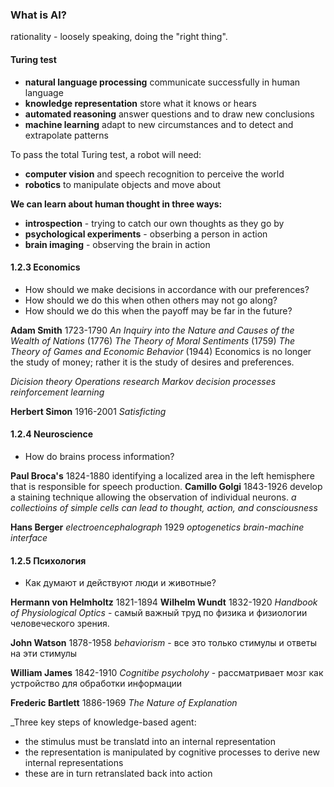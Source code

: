 ### What is AI?

rationality - loosely speaking, doing the "right thing".


#### Turing test

- **natural language processing**
    communicate successfully in human language
- **knowledge representation**
    store what it knows or hears
- **automated reasoning**
    answer questions and to draw new conclusions
- **machine learning**
    adapt to new circumstances and to detect and extrapolate patterns

To pass the total Turing test, a robot will need:
- **computer vision** and speech recognition to perceive the world
- **robotics** to manipulate objects and move about

**We can learn about human thought in three ways:**
- **introspection** - trying to catch our own thoughts as they go by
- **psychological experiments** - obserbing a person in action
- **brain imaging** - observing the brain in action


#### 1.2.3 Economics

- How should we make decisions in accordance with our preferences?
- How should we do this when othen others may not go along?
- How should we do this when the payoff may be far in the future?


**Adam Smith** 1723-1790
_An Inquiry into the Nature and Causes of the Wealth of Nations_ (1776)
_The Theory of Moral Sentiments_ (1759)
_The Theory of Games and Economic Behavior_ (1944)
Economics is no longer the study of money; rather it is the study of desires and preferences.

_Dicision theory_
_Operations research_
_Markov decision processes_
_reinforcement learning_

**Herbert Simon** 1916-2001
_Satisficting_

#### 1.2.4 Neuroscience
- How do brains process information?

**Paul Broca's** 1824-1880
identifying a localized area in the left hemisphere that is responsible for speech production.
**Camillo Golgi** 1843-1926
develop a staining technique allowing the observation of individual neurons.
_a collectioins of simple cells can lead to thought, action, and consciousness_

**Hans Berger**
_electroencephalograph_ 1929
_optogenetics_
_brain-machine interface_


#### 1.2.5 Психология

- Как думают и действуют люди и животные?


**Hermann von Helmholtz** 1821-1894
**Wilhelm Wundt** 1832-1920
_Handbook of Physiological Optics_ - самый важный труд по физика и физиологии человеческого зрения.

**John Watson** 1878-1958
_behaviorism_ - все это только стимулы и ответы на эти стимулы

**William James** 1842-1910
_Cognitibe psycholohy_ - рассматривает мозг как устройство для обработки информации

**Frederic Bartlett** 1886-1969
_The Nature of Explanation_

_Three key steps of knowledge-based agent:
- the stimulus must be translatd into an internal representation
- the representation is manipulated by cognitive processes to derive new internal representations
- these are in turn retranslated back into action
